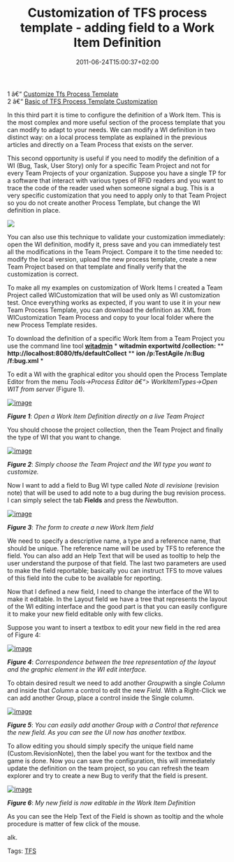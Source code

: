 ﻿---
title: "Customization of TFS process template - adding field to a Work Item Definition"
description: ""
date: 2011-06-24T15:00:37+02:00
draft: false
tags: [ALM,Tfs]
categories: [Team Foundation Server]
---
1 â€“ [Customize Tfs Process Template](http://www.codewrecks.com/blog/index.php/2011/06/22/customize-tfs-process-template/)  
2 â€“ [Basic of TFS Process Template Customization](http://www.codewrecks.com/blog/index.php/2011/06/23/basic-of-tfs-process-template-customization/?preview=true&amp;preview_id=2549&amp;preview_nonce=3474cce667)

In this third part it is time to configure the definition of a Work Item. This is the most complex and more useful section of the process template that you can modify to adapt to your needs. We can modify a WI definition in two distinct way: on a local process template as explained in the previous articles and directly on a Team Process that exists on the server.

This second opportunity is useful if you need to modify the definition of a WI (Bug, Task, User Story) only for a specific Team Project and not for every Team Projects of your organization. Suppose you have a single TP for a software that interact with various types of RFID readers and you want to trace the code of the reader used when someone signal a bug. This is a very specific customization that you need to apply only to that Team Project so you do not create another Process Template, but change the WI definition in place.

![](http://www.adcnordic.com/img/produktnyheter/intermec-ip30.jpg)

You can also use this technique to validate your customization immediately: open the WI definition, modify it, press save and you can immediately test all the modifications in the Team Project. Compare it to the time needed to: modify the local version, upload the new process template, create a new Team Project based on that template and finally verify that the customization is correct.

To make all my examples on customization of Work Items I created a Team Project called WICustomization that will be used only as WI customization test. Once everything works as expected, if you want to use it in your new Team Process Template, you can download the definition as XML from WICustomization Team Process and copy to your local folder where the new Process Template resides.

To download the definition of a specific Work Item from a Team Project you use the command line tool  **[witadmin](http://msdn.microsoft.com/en-us/library/dd236914.aspx)** * **witadmin exportwitd /collection:** ** **http://localhost:8080/tfs/defaultCollect** ** **ion /p:TestAgile /n:Bug /f:bug.xml** *

To edit a WI with the graphical editor you should open the Process Template Editor from the menu *Tools-&gt;Process Editor â€“&gt; WorkItemTypes-&gt;Open WIT from server* (Figure 1).

[![image](http://blogs.ugidotnet.org/images/blogs_ugidotnet_org/rgm/Windows-Live-Writer/Customizzazione-del-process_99E2/image_thumb.png "image")](http://blogs.ugidotnet.org/images/blogs_ugidotnet_org/rgm/Windows-Live-Writer/Customizzazione-del-process_99E2/image_2.png)

 ***Figure 1***: *Open a Work Item Definition directly on a live Team Project*

You should choose the project collection, then the Team Project and finally the type of WI that you want to change.

[![image](http://blogs.ugidotnet.org/images/blogs_ugidotnet_org/rgm/Windows-Live-Writer/Customizzazione-del-process_99E2/image_thumb_1.png "image")](http://blogs.ugidotnet.org/images/blogs_ugidotnet_org/rgm/Windows-Live-Writer/Customizzazione-del-process_99E2/image_4.png)

 ***Figure 2***: *Simply choose the Team Project and the WI type you want to customize.*

Now I want to add a field to Bug WI type called *Note di revisione* (revision note) that will be used to add note to a bug during the bug revision process. I can simply select the tab  **Fields** and press the *New*button.

[![image](http://blogs.ugidotnet.org/images/blogs_ugidotnet_org/rgm/Windows-Live-Writer/Customizzazione-del-process_99E2/image_thumb_2.png "image")](http://blogs.ugidotnet.org/images/blogs_ugidotnet_org/rgm/Windows-Live-Writer/Customizzazione-del-process_99E2/image_6.png)

 ***Figure 3***: *The form to create a new Work Item field*

We need to specify a descriptive name, a type and a reference name, that should be unique. The reference name will be used by TFS to reference the field. You can also add an Help Text that will be used as tooltip to help the user understand the purpose of that field. The last two parameters are used to make the field reportable; basically you can instruct TFS to move values of this field into the cube to be available for reporting.

Now that I defined a new field, I need to change the interface of the WI to make it editable. In the Layout field we have a tree that represents the layout of the WI editing interface and the good part is that you can easily configure it to make your new field editable only with few clicks.

Suppose you want to insert a textbox to edit your new field in the red area of Figure 4:

[![image](https://www.codewrecks.com/blog/wp-content/uploads/2011/06/image_thumb24.png "image")](https://www.codewrecks.com/blog/wp-content/uploads/2011/06/image24.png)

 ***Figure 4***: *Correspondence between the tree representation of the layout and the graphic element in the WI edit interface.*

To obtain desired result we need to add another *Group*with a single *Column* and inside that *Column* a control to edit the new *Field*. With a Right-Click we can add another Group, place a control inside the Single column.

[![image](http://blogs.ugidotnet.org/images/blogs_ugidotnet_org/rgm/Windows-Live-Writer/Customizzazione-del-process_99E2/image_thumb_5.png "image")](http://blogs.ugidotnet.org/images/blogs_ugidotnet_org/rgm/Windows-Live-Writer/Customizzazione-del-process_99E2/image_12.png)

 ***Figure 5***: *You can easily add another Group with a Control that reference the new field. As you can see the UI now has another textbox.*

To allow editing you should simply specify the unique field name (Custom.RevisionNote), then the label you want for the textbox and the game is done. Now you can save the configuration, this will immediately update the definition on the team project, so you can refresh the team explorer and try to create a new Bug to verify that the field is present.

[![image](http://blogs.ugidotnet.org/images/blogs_ugidotnet_org/rgm/Windows-Live-Writer/Customizzazione-del-process_99E2/image_thumb_6.png "image")](http://blogs.ugidotnet.org/images/blogs_ugidotnet_org/rgm/Windows-Live-Writer/Customizzazione-del-process_99E2/image_14.png)

 ***Figure 6***: *My new field is now editable in the Work Item Definition*

As you can see the Help Text of the Field is shown as tooltip and the whole procedure is matter of few click of the mouse.

alk.

Tags: [TFS](http://technorati.com/tag/TFS)
